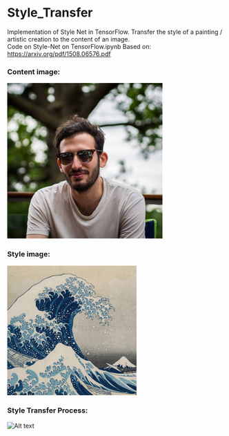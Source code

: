 # Style_Transfer
Implementation of Style Net in TensorFlow.
Transfer the style of a painting / artistic creation to the content of an image.  
Code on Style-Net on TensorFlow.ipynb
Based on:  
https://arxiv.org/pdf/1508.06576.pdf  
### Content image:  
![Alt text](content_.png?raw=true "Content")  
### Style image:  
![Alt text](style.jpg?raw=true "Style")  
### Style Transfer Process:   
![Alt text](stylenet_gif.gif?raw=true "Style Transfer Process")  
